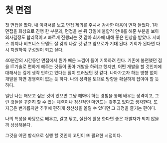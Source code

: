 # **첫 면접**

첫 면접을 봤다.
내 이력서를 보고 면접 제의를 주셔서 감사한 마음이 먼저 들었다.
1차 면접을 화상으로 진행 한 부분과, 면접을 본 뒤 당일에 불합격 안내를 해준 부분을 보아 의사결정도 합리적이고 빠르게 진행되는 것 같아 회사에 대해 좋은 인상을 받았다.
서비스 취지나 비즈니스 모델도 잘 갖춰 나갈 것 같고 앞으로가 기대 된다. 기회가 된다면 다시 지원하여 구성원이 되고 싶다.

40분간의 시간동안 면접에서 뭔가 배운 느낌이 들어 기록하려 한다.
기존에 불편했던 점을 IT기술로 편하게 해주는 것들이 좋아 개발을 하려고 했지만, 어떤 개발을 할 것인지에 대해서는 깊게 생각 안하고 있다는 점이 드러났던 것 같다. 나아가고자 하는 방향 없이 개발을 하면 경쟁력이 없는 듯 하다. 나의 성격을 토대로 방향을 확실하게 잡아야 할 듯 하다.

일단 나는 해보고 싶은 것이 있으면 그냥 해봐야 하는 경험을 통해 배우는 성격이고, 그런 것들을 꾸준히 할 수 있는 체력이나 정신적인 마인드는 갖추고 있다고 생각한다. 또 지금은 번거롭지만 추후에 편하게 생산성을 올릴 수 있다면 그 과정을 즐기는 편이다.

나의 특성을 바탕으로 배우고, 갈고 닦고, 실전에 활용 한다면 좋은 개발자가 되지 않을까 상상해본다.

그것을 어떤 방식으로 실행 할 것인지 고민이 또 필요한 시점이다.
